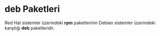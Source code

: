# deb Paketleri

Red Hat sistemler üzerindeki **rpm** paketlerinin Debian sistemler üzerindeki karşılığı **deb** paketleridir.

